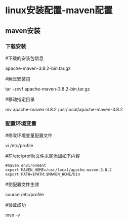 # linux安装配置-maven配置

## maven安装

### 下载安装

#下载的安装包信息

apache-maven-3.8.2-bin.tar.gz

#解压安装包

tar -zxvf apache-maven-3.8.2-bin.tar.gz

#移动指定目录

 mv apache-maven-3.8.2 /usr/local/apache-maven-3.8.2

### 配置环境变量

#修改环境变量配置文件

vi /etc/profile

#在/etc/profile文件末尾添加如下内容

```shell
#maven environment
export MAVEN_HOME=/usr/local/apache-maven-3.8.2
export PATH=$PATH:$MAVEN_HOME/bin
```

#使配置文件生效

source /etc/profile

#验证成功

mvn -v
